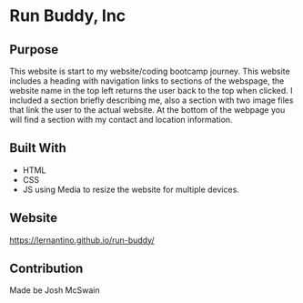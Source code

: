 # Run Buddy, Inc

## Purpose
This website is start to my website/coding bootcamp journey. This website includes a heading with navigation links to sections of the webspage, the website name in the top left returns the user back to the top when clicked.
I included a section briefly describing me, also a section with two image files that link the user to the actual website.
At the bottom of the webpage you will find a section with my contact and location information. 

## Built With
* HTML
* CSS
* JS using Media to resize the website for multiple devices.

## Website
https://lernantino.github.io/run-buddy/

## Contribution
Made be Josh McSwain 